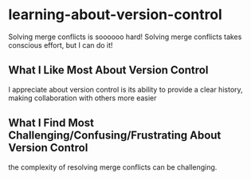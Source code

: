 # learning-about-version-control
Solving merge conflicts is soooooo hard!
Solving merge conflicts takes conscious effort, but I can do it!



## What I Like Most About Version Control

I appreciate  about version control is its ability to provide a clear history, making collaboration with others more easier

## What I Find Most Challenging/Confusing/Frustrating About Version Control

the complexity of resolving merge conflicts can be challenging.
